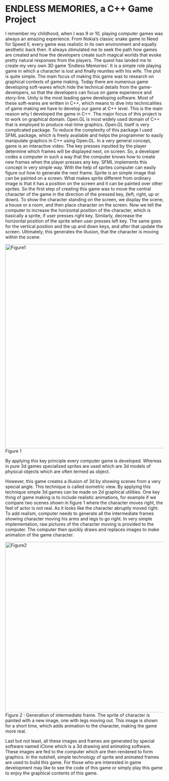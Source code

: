 # ENDLESS MEMORIES, a C++ Game Project

I remember my childhood, when I was 9 or 10, playing computer games was always an amazing experience. From Nokia’s classic snake game to Need for Speed II, every game was realistic in its own environment and equally aesthetic back then. It always stimulated me to seek the path how games are created and how the developers create such magical worlds that evoke pretty natural responses from the players.
The quest has landed me to create my very own 3D game ‘Endless Memories’. It is a simple role playing game in which a character is lost and finally reunites with his wife. The plot is quite simple. The main focus of making this game was to research on graphical contexts of game making.
Today there are numerous game developing soft-wares which hide the technical details from the game-developers, so that the developers can focus on game experience and story-line. Unity is the most leading game developing software. Most of these soft-wares are written in C++, which means to dive into technicalities of game making we have to develop our game at C++ level. This is the main reason why I developed the game in C++.
The major focus of this project is to work on graphical domain. Open.GL is most widely used domain of C++ that is employed to produce real-time graphics. Open.GL itself is very complicated package. To reduce the complexity of this package I used SFML package, which is freely available and helps the programmer to easily manipulate graphics in C++ using Open.GL.
In a very general concept, game is an interactive video. The key presses inputted by the player determine which frames will be displayed next, on screen. So, a developer codes a computer in such a way that the computer knows how to create new frames when the player presses any key.
SFML implements this concept in very simple way. With the help of sprites computer can easily figure out how to generate the next frame. Sprite is an simple image that can be painted on a screen. What makes sprite different from ordinary image is that it has a position on the screen and it can be painted over other sprites.
So the first step of creating this game was to move the central character of the game in the direction of the pressed key, (left, right, up or down). To show the character standing on the screen, we display the scene, a house or a room, and then place character on the screen.
Now we tell the computer to increase the horizontal position of the character, which is basically a sprite, if user presses right key. Similarly, decrease the horizontal position of the sprite when user presses left key. The same goes for the vertical position and the up and down keys, and after that update the screen. Ultimately, this generates the illusion, that the character is moving within the scene.

<img width="648" alt="Figure1" src="https://user-images.githubusercontent.com/40882600/134642560-7930f9f4-64d7-4711-9387-b91dddecb20a.png">
Figure 1


By applying this key principle every computer game is developed. Whereas in pure 3d games specialized sprites are used which are 3d models of physical objects which are often termed as object.

However, this game creates a illusion of 3d by showing scenes from a very special angle. This technique is called isometric view. By applying this technique simple 3d games can be made on 2d graphical utilities.
One key thing of game making is to include realistic animations, for example if
we compare two scenes shown in figure 1 where the character moves right, the feel of actor is not real. As it looks like the character abruptly moved right. To add realism, computer needs to generate all the intermediate frames showing character moving his arms and legs to go right.
In very simple implementation, raw pictures of the character moving is provided to the computer. The computer then quickly draws and replaces images to make animation of the game character.

<img width="541" alt="Figure2" src="https://user-images.githubusercontent.com/40882600/134642598-1fa5a5b9-c338-469d-98eb-fb89b304e61d.png">
Figure 2 : Generation of intermediate frame. The sprite of character is painted with a new image, one with legs moving out. This image is shown for a short time, which adds animation to the character, making the game more real.


Last but not least, all these images and frames are generated by special software named iClone which is a 3d drawing and animating software. These images are fed to the computer which are then rendered to form graphics.
In the nutshell, simple technology of sprite and animated frames are used to build this game. For those who are interested in game development may like to see the code of this game or simply play this game to enjoy the graphical contents of this game.
